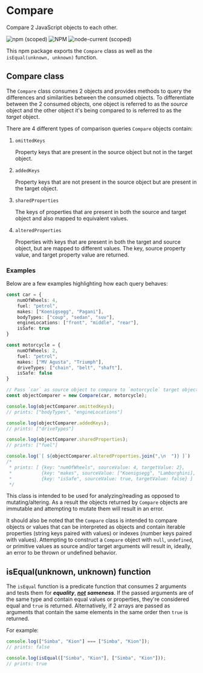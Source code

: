 # Compare

Compare 2 JavaScript objects to each other.

![npm (scoped)][1] ![NPM][2] ![node-current (scoped)][3]

This npm package exports the `Compare` class as well as the
`isEqual(unknown, unknown)` function.

## Compare class

The `Compare` class consumes 2 objects and provides methods to query
the differences and similarities between the consumed objects. To differentiate
between the 2 consumed objects, one object is referred to as the *source* object
and the other object it's being compared to is referred to as the *target*
object.

There are 4 different types of comparison queries `Compare` objects
contain:

1. `omittedKeys`

    Property keys that are present in the source object but not in the target
    object.

1. `addedKeys`

    Property keys that are not present in the source object but are present in
    the target object.

1. `sharedProperties`

    The keys of properties that are present in both the source and target object
    and also mapped to equivalent values.

1. `alteredProperties`

    Properties with  keys that are present in both the target and source object,
    but are mapped to different values. The key, source property value, and
    target property value are returned.

### Examples

Below are a few examples highlighting how each query behaves:

```typescript
const car = {
    numOfWheels: 4,
    fuel: "petrol",
    makes: ["Koenigsegg", "Pagani"],
    bodyTypes: ["coup", "sedan", "suv"],
    engineLocations: ["front", "middle", "rear"],
    isSafe: true
}

const motorcycle = {
    numOfWheels: 2,
    fuel: "petrol",
    makes: ["MV Agusta", "Triumph"],
    driveTypes: ["chain", "belt", "shaft"],
    isSafe: false
}

// Pass `car` as source object to compare to `motorcycle` target object
const objectComparer = new Compare(car, motorcycle);

console.log(objectComparer.omittedKeys);
// prints: ["bodyTypes", "engineLocations"]

console.log(objectComparer.addedKeys);
// prints: ["driveTypes"]

console.log(objectComparer.sharedProperties);
// prints: ["fuel"]

console.log(`[ ${objectComparer.alteredProperties.join(",\n  ")} ]`)
/*
 * prints: [ {key: "numOfWheels", sourceValue: 4, targetValue: 2},
 *           {key: "makes", sourceValue: ["Koenigsegg", "Lamborghini], targetValue: ["MV Agusta", "Triumph"]},
 *           {key: "isSafe", sourceValue: true, targetValue: false} ]
 */
```

This class is intended to be used for analyzing/reading as opposed to
mutating/altering. As a result the objects returned by `Compare` objects
are immutable and attempting to mutate them will result in an error.

It should also be noted that the `Compare` class is intended to compare
objects or values that can be interpreted as objects and contain iterable
properties (string keys paired with values) or indexes (number keys paired with
values). Attempting to construct a `Compare` object with `null`,
`undefined`, or primitive values as source and/or target arguments will result
in, ideally, an error to be thrown or undefined behavior.

## isEqual(unknown, unknown) function

The `isEqual` function is a predicate function that consumes 2 arguments and
tests them for ***equality***, <u>***not***</u> ***sameness***. If the passed
arguments are of the same type and contain equal values or properties, they're
considered equal and `true` is returned. Alternatively, if 2 arrays are passed
as arguments that contain the same elements in the same order then `true` is
returned.

For example:
```typescript
console.log(["Simba", "Kion"] === ["Simba", "Kion"]);
// prints: false

console.log(isEqual(["Simba", "Kion"], ["Simba", "Kion"]));
// prints: true
```

[1]: https://img.shields.io/npm/v/@snaplib/compare?color=%2366ff66&logo=npm&style=flat-square
[2]: https://img.shields.io/npm/l/@snaplib/compare?color=%2366ff66&style=flat-square
[3]: https://img.shields.io/node/v/@snaplib/compare?color=%2366ff66&&logo=node.js&style=flat-square
